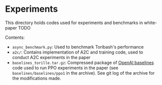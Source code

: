 # Experiments

This directory holds codes used for experiments and benchmarks in white-paper TODO

Contents:

* `async_benchmark.py`: Used to benchmark Toribash's performance
* `a2c/`: Contains implementation of A2C and training code, used to conduct A2C experiments in the paper
* `baselines_torille.tar.gz`: Compressed package of [OpenAI baselines](https://github.com/openai/baselines/) code used to run PPO experiments in the paper (see `baselines/baselines/ppo1` in the archive). See git log of the archive for the modifications made. 
